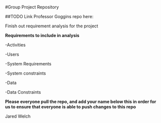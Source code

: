 #Group Project Repository

##TODO
Link Professor Goggins repo here:

Finish out requirement analysis for the project

**Requirements to include in analysis**

-Activities 

-Users

-System Requirements

-System constraints

-Data 

-Data Constraints

**Please everyone pull the repo, and add your name below this in order for us to ensure
that everyone is able to push changes to this repo**

Jared Welch

